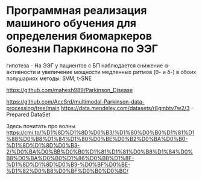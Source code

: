 # Программная реализация машиного обучения для определения биомаркеров болезни Паркинсона по ЭЭГ
гипотеза - На ЭЭГ у пациентов с БП наблюдается снижение α-активности и увеличение мощности медленных ритмов (θ- и δ-) в обоих полушариях
методы: SVM, t-SNE 

https://github.com/mahesh989/Parkinson_Disease


https://github.com/AccSrd/multimodal-Parkinson-data-processing/tree/main
https://data.mendeley.com/datasets/r8gmbtv7w2/3 - Prepared DataSet


Здесь почитать про волны
https://cmi.to/%D1%8D%D1%8D%D0%B3/%D1%80%D0%B0%D1%81%D1%88%D0%B8%D1%84%D1%80%D0%BE%D0%B2%D0%BA%D0%B0-%D1%8D%D1%8D%D0%B3-2/%D0%BA%D0%BB%D0%B0%D1%81%D1%81%D0%B8%D1%84%D0%B8%D0%BA%D0%B0%D1%86%D0%B8%D1%8F-%D1%8D%D1%8D%D0%B3-%D0%BF%D0%BE-%D1%82%D0%B8%D0%BF%D0%B0%D0%BC/
